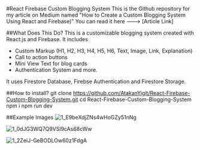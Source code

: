 #React Firebase Custom Blogging System
This is the Github repository for my article on Medium named "How to Create a Custom Blogging System Using React and Firebase)" You can read it here ---> [Article Link]

##What Does This Do?
This is a customizable blogging system created with React.js and Firebase. It includes
- Custom Markup (H1, H2, H3, H4, H5, H6, Text, Image, Link, Explanation)
- Call to action buttons
- Mini View Text for blog cards
- Authentication System and more.

It uses Firestore Database, Firebse Authentication and Firestore Storage.

##How to install?
git clone https://github.com/AtakanYigit/React-Firebase-Custom-Blogging-System.git
cd React-Firebase-Custom-Blogging-System
npm i
npm run dev

##Example Images
![1_E9beXdjZNs4wHoGZy51nNg](https://github.com/user-attachments/assets/e7c42cb4-a75c-4f8e-a902-b23e187e9784)

![1_0dJG3WQ7Q9VSl9cAs68cWw](https://github.com/user-attachments/assets/921dd62a-c329-4cd6-a2d3-7c43a8b561d4)

![1_2ZeiJ-GeBODLOw60z1FdgA](https://github.com/user-attachments/assets/d629844d-86e2-4a1a-af92-06094e226894)
